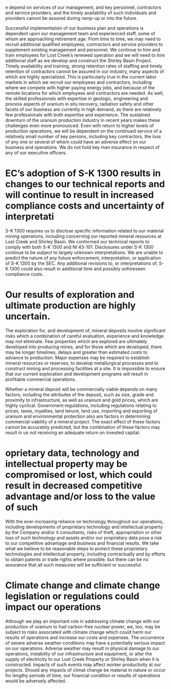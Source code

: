 e depend on services of our management, and key personnel, contractors and service providers, and the timely availability of such individuals and providers cannot be assured during ramp-up or into the future.

Successful implementation of our business plan and operations is dependent upon our management team and experienced staff, some of whom are approaching retirement age. From time to time, we may need to recruit additional qualified employees, contractors and service providers to supplement existing management and personnel. We continue to hire and train employees for Lost Creek’s renewed operation and we will need to hire additional staff as we develop and construct the Shirley Basin Project. Timely availability and training, strong retention rates of staffing and timely retention of contractors cannot be assured in our industry, many aspects of which are highly specialized. This is particularly true in the current labor markets in which we recruit our employees and contractors, including where we compete with higher paying energy jobs, and because of the remote locations for which employees and contractors are needed. As well, the skilled professionals with expertise in geologic, engineering and process aspects of uranium in situ recovery, radiation safety and other facets of our business are currently in high demand, as there are relatively few professionals with both expertise and experience. The sustained downturn of the uranium production industry in recent years makes these challenges even more pronounced. Even with return to higher levels of production operations, we will be dependent on the continued service of a relatively small number of key persons, including key contractors, the loss of any one or several of whom could have an adverse effect on our business and operations. We do not hold key man insurance in respect of any of our executive officers.

# EC’s adoption of S-K 1300 results in changes to our technical reports and will continue to result in increased compliance costs and uncertainty of interpretati

S-K 1300 requires us to disclose specific information related to our material mining operations, including concerning our reported mineral resources at Lost Creek and Shirley Basin. We conformed our technical reports to comply with both S-K 1300 and NI 43-101. Disclosures under S-K 1300 continue to be subject to largely unknown interpretations. We are unable to predict the nature of any future enforcement, interpretation, or application of S-K 1300 by the SEC. Any additional revisions to, or interpretations of, S-K 1300 could also result in additional time and possibly unforeseen compliance costs.

# Our results of exploration and ultimate production are highly uncertain.

The exploration for, and development of, mineral deposits involve significant risks which a combination of careful evaluation, experience and knowledge may not eliminate. Few properties which are explored are ultimately developed into producing mines, and for those which are developed, there may be longer timelines, delays and greater than estimated costs to advance to production. Major expenses may be required to establish mineral resources or reserves, to develop metallurgical processes and to construct mining and processing facilities at a site. It is impossible to ensure that our current exploration and development programs will result in profitable commercial operations.

Whether a mineral deposit will be commercially viable depends on many factors, including the attributes of the deposit, such as size, grade and proximity to infrastructure, as well as uranium and gold prices, which are highly cyclical. Government regulations, including regulations relating to prices, taxes, royalties, land tenure, land use, importing and exporting of uranium and environmental protection also are factors in determining commercial viability of a mineral project. The exact effect of these factors cannot be accurately predicted, but the combination of these factors may result in us not receiving an adequate return on invested capital.

# oprietary data, technology and intellectual property may be compromised or lost, which could result in decreased competitive advantage and/or loss to the value of such

With the ever-increasing reliance on technology throughout our operations, including developments of proprietary technology and intellectual property by the Company and/or it consultants, risks of theft, appropriation or other loss of such technology and assets and/or our proprietary data pose a risk to our competitive advantage and business and financial results. We take what we believe to be reasonable steps to protect these proprietary technologies and intellectual property, including contractually and by efforts to obtain patents or trade rights where possible. but there can be no assurance that all such measures will be sufficient or successful.

# Climate change and climate change legislation or regulations could impact our operations

Although we play an important role in addressing climate change with our production of uranium to fuel carbon-free nuclear power, we, too, may be subject to risks associated with climate change which could harm our results of operations and increase our costs and expenses. The occurrence of severe adverse weather conditions may have a potentially serious impact on our operations. Adverse weather may result in physical damage to our operations, instability of our infrastructure and equipment, or alter the supply of electricity to our Lost Creek Property or Shirley Basin when it is constructed. Impacts of such events may affect worker productivity at our projects. Should any impacts of climat change be material in nature or occur for lengthy periods of time, our financial condition or results of operations would be adversely affected.